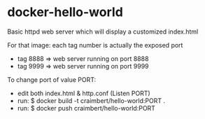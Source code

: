 # docker-hello-world
Basic httpd web server which will display a customized index.html

For that image: each tag number is actually the exposed port
- tag 8888 => web server running on port 8888
- tag 9999 => web server running on port 9999

To change port of value PORT:
- edit both index.html & http.conf (Listen PORT)
- run: $ docker build -t craimbert/hello-world:PORT .
- run: $ docker push craimbert/hello-world:PORT
